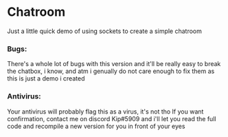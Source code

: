 # Chatroom

Just a little quick demo of using sockets to create a simple chatroom


### Bugs:

There's a whole lot of bugs with this version and it'll be really easy to break the chatbox,
i know, and atm i genually do not care enough to fix them as this is just a demo i created


### Antivirus:

Your antivirus will probably flag this as a virus, it's not tho
If you want confirmation, contact me on discord Kip#5909 and i'll let you read
the full code and recompile a new version for you in front of your eyes
